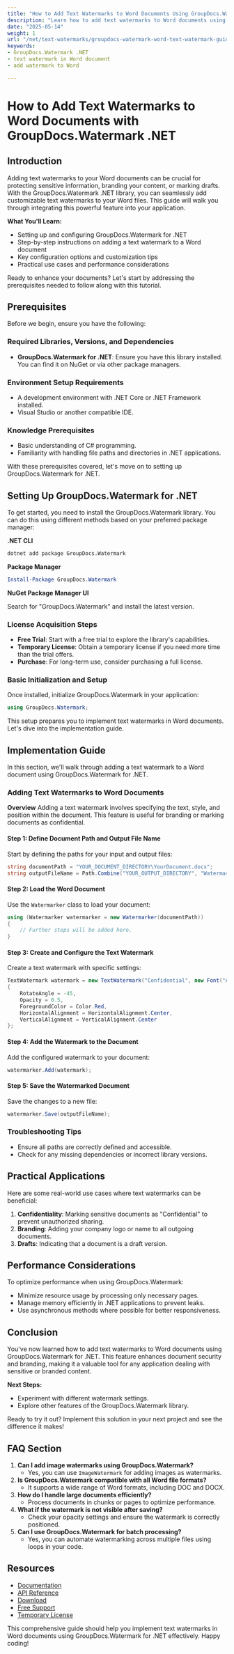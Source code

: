 ```yaml
---
title: "How to Add Text Watermarks to Word Documents Using GroupDocs.Watermark .NET"
description: "Learn how to add text watermarks to Word documents using GroupDocs.Watermark for .NET. This guide covers setup, implementation, and practical use cases."
date: "2025-05-14"
weight: 1
url: "/net/text-watermarks/groupdocs-watermark-word-text-watermark-guide/"
keywords:
- GroupDocs.Watermark .NET
- text watermark in Word document
- add watermark to Word

---
```



# How to Add Text Watermarks to Word Documents with GroupDocs.Watermark .NET

## Introduction

Adding text watermarks to your Word documents can be crucial for protecting sensitive information, branding your content, or marking drafts. With the GroupDocs.Watermark .NET library, you can seamlessly add customizable text watermarks to your Word files. This guide will walk you through integrating this powerful feature into your application.

**What You'll Learn:**
- Setting up and configuring GroupDocs.Watermark for .NET
- Step-by-step instructions on adding a text watermark to a Word document
- Key configuration options and customization tips
- Practical use cases and performance considerations

Ready to enhance your documents? Let's start by addressing the prerequisites needed to follow along with this tutorial.

## Prerequisites
Before we begin, ensure you have the following:

### Required Libraries, Versions, and Dependencies
- **GroupDocs.Watermark for .NET**: Ensure you have this library installed. You can find it on NuGet or via other package managers.
  
### Environment Setup Requirements
- A development environment with .NET Core or .NET Framework installed.
- Visual Studio or another compatible IDE.

### Knowledge Prerequisites
- Basic understanding of C# programming.
- Familiarity with handling file paths and directories in .NET applications.

With these prerequisites covered, let's move on to setting up GroupDocs.Watermark for .NET.

## Setting Up GroupDocs.Watermark for .NET
To get started, you need to install the GroupDocs.Watermark library. You can do this using different methods based on your preferred package manager:

**.NET CLI**

```bash
dotnet add package GroupDocs.Watermark
```

**Package Manager**

```powershell
Install-Package GroupDocs.Watermark
```

**NuGet Package Manager UI**

Search for "GroupDocs.Watermark" and install the latest version.

### License Acquisition Steps
- **Free Trial**: Start with a free trial to explore the library's capabilities.
- **Temporary License**: Obtain a temporary license if you need more time than the trial offers.
- **Purchase**: For long-term use, consider purchasing a full license.

### Basic Initialization and Setup
Once installed, initialize GroupDocs.Watermark in your application:

```csharp
using GroupDocs.Watermark;
```

This setup prepares you to implement text watermarks in Word documents. Let's dive into the implementation guide.

## Implementation Guide
In this section, we'll walk through adding a text watermark to a Word document using GroupDocs.Watermark for .NET.

### Adding Text Watermarks to Word Documents
**Overview**
Adding a text watermark involves specifying the text, style, and position within the document. This feature is useful for branding or marking documents as confidential.

#### Step 1: Define Document Path and Output File Name
Start by defining the paths for your input and output files:

```csharp
string documentPath = "YOUR_DOCUMENT_DIRECTORY\YourDocument.docx";
string outputFileName = Path.Combine("YOUR_OUTPUT_DIRECTORY", "WatermarkedDocument.docx");
```

#### Step 2: Load the Word Document
Use the `Watermarker` class to load your document:

```csharp
using (Watermarker watermarker = new Watermarker(documentPath))
{
    // Further steps will be added here.
}
```

#### Step 3: Create and Configure the Text Watermark
Create a text watermark with specific settings:

```csharp
TextWatermark watermark = new TextWatermark("Confidential", new Font("Arial", 36))
{
    RotateAngle = -45,
    Opacity = 0.5,
    ForegroundColor = Color.Red,
    HorizontalAlignment = HorizontalAlignment.Center,
    VerticalAlignment = VerticalAlignment.Center
};
```

#### Step 4: Add the Watermark to the Document
Add the configured watermark to your document:

```csharp
watermarker.Add(watermark);
```

#### Step 5: Save the Watermarked Document
Save the changes to a new file:

```csharp
watermarker.Save(outputFileName);
```

### Troubleshooting Tips
- Ensure all paths are correctly defined and accessible.
- Check for any missing dependencies or incorrect library versions.

## Practical Applications
Here are some real-world use cases where text watermarks can be beneficial:
1. **Confidentiality**: Marking sensitive documents as "Confidential" to prevent unauthorized sharing.
2. **Branding**: Adding your company logo or name to all outgoing documents.
3. **Drafts**: Indicating that a document is a draft version.

## Performance Considerations
To optimize performance when using GroupDocs.Watermark:
- Minimize resource usage by processing only necessary pages.
- Manage memory efficiently in .NET applications to prevent leaks.
- Use asynchronous methods where possible for better responsiveness.

## Conclusion
You've now learned how to add text watermarks to Word documents using GroupDocs.Watermark for .NET. This feature enhances document security and branding, making it a valuable tool for any application dealing with sensitive or branded content.

**Next Steps:**
- Experiment with different watermark settings.
- Explore other features of the GroupDocs.Watermark library.

Ready to try it out? Implement this solution in your next project and see the difference it makes!

## FAQ Section
1. **Can I add image watermarks using GroupDocs.Watermark?**
   - Yes, you can use `ImageWatermark` for adding images as watermarks.
2. **Is GroupDocs.Watermark compatible with all Word file formats?**
   - It supports a wide range of Word formats, including DOC and DOCX.
3. **How do I handle large documents efficiently?**
   - Process documents in chunks or pages to optimize performance.
4. **What if the watermark is not visible after saving?**
   - Check your opacity settings and ensure the watermark is correctly positioned.
5. **Can I use GroupDocs.Watermark for batch processing?**
   - Yes, you can automate watermarking across multiple files using loops in your code.

## Resources
- [Documentation](https://docs.groupdocs.com/watermark/net/)
- [API Reference](https://reference.groupdocs.com/watermark/net)
- [Download](https://releases.groupdocs.com/watermark/net/)
- [Free Support](https://forum.groupdocs.com/c/watermark/10)
- [Temporary License](https://purchase.groupdocs.com/temporary-license/)

This comprehensive guide should help you implement text watermarks in Word documents using GroupDocs.Watermark for .NET effectively. Happy coding!

